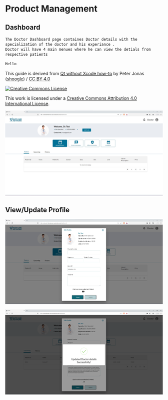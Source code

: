 # Product Management

## Dashboard

    The Doctor Dashboard page containes Doctor details with the specialization of the doctor and his experiance .
    Doctor will have 4 main menues where he can view the detials from respective patients

```bash
Hello

```

This guide is derived from [Qt without Xcode how-to][gist] by Peter Jonas ([shoogle]) / [CC BY 4.0][CC-BY]

[gist]: https://gist.github.com/shoogle/750a330c851bd1a924dfe1346b0b4a08 "GitHub gist"
[shoogle]: https://github.com/shoogle "shoogle's GitHub user profile"

[![Creative Commons License][CC-BY-image]][CC-BY]

This work is licensed under a [Creative Commons Attribution 4.0 International License][CC-BY].

[CC-BY]: http://creativecommons.org/licenses/by/4.0/ "View license text on the Creative Commons website"
[CC-BY-image]: https://i.creativecommons.org/l/by/4.0/88x31.png "CC BY"

![Logo](./images/doctor/dc_dashboard.jpg)

## View/Update Profile

![Logo](./images/doctor/update_doc_profile.jpg)

![Logo](./images/doctor/updated-profile.png)
